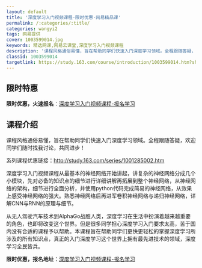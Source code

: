 ```yaml
---
layout: default
title: '深度学习入门视频课程-限时优惠-网易精品课'
permalink: /:categories/:title/
categories: wangyi2
tags: 网易提供
cover: 1003599014.jpg
keywords: 精选网课,网易云课堂,深度学习入门视频课程
description: '课程风格通俗易懂，旨在帮助同学们快速入门深度学习领域。全程跟随答疑，欢迎同学们随时找我讨论，共同进步！系列课程优惠链接：'
classid: 1003599014
targetlink: https://study.163.com/course/introduction/1003599014.htm?share=1&shareId=1025206652&utm_campaign=share&utm_medium=iphoneShare&utm_source=&utm_u=1025206652
---
```


## 限时特惠

**限时优惠，火速报名**：[深度学习入门视频课程-报名学习](https://study.163.com/course/introduction/1003599014.htm?share=1&shareId=1025206652&utm_campaign=share&utm_medium=iphoneShare&utm_source=&utm_u=1025206652)

## 课程介绍

课程风格通俗易懂，旨在帮助同学们快速入门深度学习领域。全程跟随答疑，欢迎同学们随时找我讨论，共同进步！

系列课程优惠链接：http://study.163.com/series/1001285002.htm

深度学习入门视频课程从最基本的神经网络开始讲起，讲复杂的神经网络分成几个小模块，先对必备的知识点的细节进行详细讲解再拓展到整个神经网络，从神经网络的架构，细节进行全面分析，并使用python代码完成简易的神经网络，从效果上感受神经网络的强大。熟悉神经网络后再进军卷积神经网络与递归神经网络，详解CNN与RNN的原理与细节。



从无人驾驶汽车技术到AlphaGo战胜人类，深度学习在生活中扮演着越来越重要的角色，也即将改变这个世界。但是很多同学担心深度学习入门要求太高，苦于国内没有合适的课程予以帮助。本课程旨在帮助同学们更快更轻松的掌握深度学习所涉及的所有知识点，真正的入门深度学习这个世界上拥有最先进技术的领域，深度学习全民皆兵。

**限时优惠，报名地址**：[深度学习入门视频课程-报名学习](https://study.163.com/course/introduction/1003599014.htm?share=1&shareId=1025206652&utm_campaign=share&utm_medium=iphoneShare&utm_source=&utm_u=1025206652)

